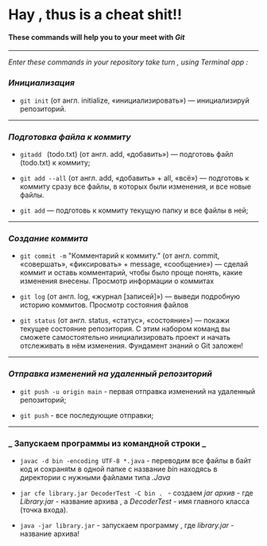 # Hay , thus is a cheat shit!!


#### These commands  will help you to your meet with _Git_
----

_Enter these commands in your repository  take turn , using Terminal app :_

### _Инициализация_

*  ```git init``` (от англ. initialize, «инициализировать») — инициализируй репозиторий.   
-----

### _Подготовка файла к коммиту_

* ```gitadd ``` (todo.txt) (от англ. add, «добавить») — подготовь файл (todo.txt) к коммиту;   

* ```git add --all``` (от англ. add, «добавить» + all, «всё») — подготовь к коммиту сразу все файлы, 
в которых были изменения, и все новые файлы.

* ```git add``` — подготовь к коммиту текущую папку и все файлы в ней; 
---- 

### _Создание коммита_

* ```git commit -m``` "Комментарий к коммиту." (от англ. commit, «совершать», «фиксировать» + message, «сообщение») — сделай коммит и оставь комментарий, чтобы было проще понять, какие изменения внесены. 
Просмотр информации о коммитах

* ```git log``` (от англ. log, «журнал [записей]») — выведи подробную историю коммитов.
Просмотр состояния файлов

* ```git status``` (от англ. status, «статус», «состояние») — покажи текущее состояние репозитория.
С этим набором команд вы сможете самостоятельно инициализировать проект и начать отслеживать в нём изменения. Фундамент знаний о Git заложен!
----
### _Отправка изменений на удаленный репозиторий_

* ```git push -u origin main``` - первая отправка изменений на удаленный репозиторий;	

* ``` git push ``` - все последующие отправки;

-----

### _ Запускаем программы из командной строки _

*  ``` javac -d bin -encoding UTF-8 *.java ``` - переводим все файлы в байт код и сохраняtм в одной папке с название _bin_ находясь в директории с нужными файлами типа _.Java_

* ```jar cfe library.jar DecoderTest -C bin . ``` - создаем _jar архив_ - где _Library.jar_ - название архива , а _DecoderTest_ - имя главного класса (точка входа).

* ```java -jar library.jar``` - запускаем программу , где _library.jar_ - название архива!

